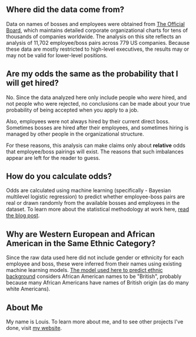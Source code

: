 ## Where did the data come from?

Data on names of bosses and employees were obtained from [The Official Board](www.theofficialboard.com), which maintains detailed corporate organizational charts for tens of thousands of companies worldwide. The analysis on this site reflects an analysis of 11,702 employee/boss pairs across 779 US companies. Because these data are mostly restricted to high-level executives, the results may or may not be valid for lower-level positions.

## Are my odds the same as the probability that I will get hired?

No. Since the data analyzed here only include people who *were* hired, and not people who were rejected, no conclusions can be made about your true probability of being accepted when you apply to a job.

Also, employees were not always hired by their current direct boss. Sometimes bosses are hired after their employees, and sometimes hiring is managed by other people in the organizational structure.

For these reasons, this analysis can make claims only about **relative** odds that employee/boss pairings will exist. The reasons that such imbalances appear are left for the reader to guess.

## How do you calculate odds?

Odds are calculated using machine learning (specifically - Bayesian multilevel logistic regression) to predict whether employee-boss pairs are real or drawn randomly from the available bosses and employees in the dataset. To learn more about the statistical methodology at work here, [read the blog post](https://rimonim.github.io/projects/hire_your_clone.html).

## Why are Western European and African American in the Same Ethnic Category?

Since the raw data used here did not include gender or ethnicity for each employee and boss, these were inferred from their names using existing machine learning models. [The model used here to predict ethnic background](https://www3.cs.stonybrook.edu/~skiena/lydia/names.pdf) considers African American names to be "British", probably because many African Americans have names of British origin (as do many white Americans). 

## About Me

My name is Louis. To learn more about me, and to see other projects I've done, visit [my website](https://rimonim.github.io).
